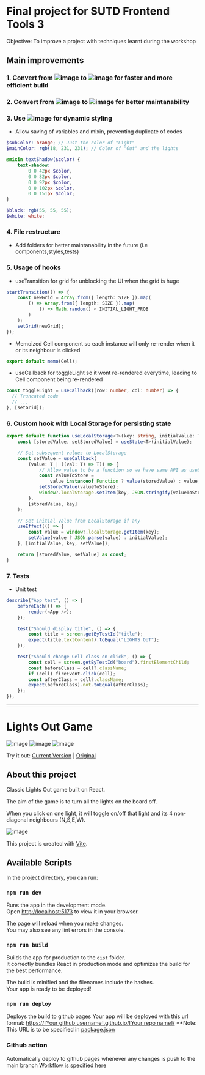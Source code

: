 # Final project for SUTD Frontend Tools 3
Objective: To improve a project with techniques learnt during the workshop

## Main improvements
### 1. Convert from ![image][Webpack badge] to ![image][Vite badge] for faster and more efficient build

[Webpack badge]: https://img.shields.io/badge/Webpack-1C78C0?style=for-the-badge&logo=webpack&logoColor=*ED5FA
[Vite badge]: https://img.shields.io/badge/Vite-6905F4?style=for-the-badge&logo=vite&logoColor=F0DB4F

### 2. Convert from ![image][JS badge] to ![image][TS badge] for better maintanability

[JS badge]: https://img.shields.io/badge/Javascript-323330?style=for-the-badge&logo=javascript&logoColor=F0DB4F
[TS badge]: https://img.shields.io/badge/Typescript-3178C6?style=for-the-badge&logo=typescript&logoColor=white

### 3. Use ![image][Sass badge] for dynamic styling
* Allow saving of variables and mixin, preventing duplicate of codes
``` scss
$subColor: orange; // Just the color of "Light"
$mainColor: rgb(18, 231, 231); // Color of "Out" and the lights

@mixin textShadow($color) {
    text-shadow:
        0 0 42px $color,
        0 0 82px $color,
        0 0 92px $color,
        0 0 102px $color,
        0 0 151px $color;
}

$black: rgb(55, 55, 55);
$white: white;
```

[Sass badge]: https://img.shields.io/badge/SASS-CC6699?style=for-the-badge&logo=sass&logoColor=white

### 4. File restructure
* Add folders for better maintanability in the future (i.e components,styles,tests)

### 5. Usage of hooks
* useTransition for grid for unblocking the UI when the grid is huge
``` typescript
startTransition(() => {
    const newGrid = Array.from({ length: SIZE }).map(
        () => Array.from({ length: SIZE }).map(
            () => Math.random() < INITIAL_LIGHT_PROB
        )
    );
    setGrid(newGrid);
});
```
* Memoized Cell component so each instance will only re-render when it or its neighbour is clicked
``` typescript
export default memo(Cell);
```
* useCallback for toggleLight so it wont re-rendered everytime, leading to Cell component being re-rendered
``` typescript
const toggleLight = useCallback((row: number, col: number) => {
  // Truncated code
  // ...
}, [setGrid]);
```

### 6. Custom hook with Local Storage for persisting state
``` typescript
export default function useLocalStorage<T>(key: string, initialValue: T) {
    const [storedValue, setStoredValue] = useState<T>(initialValue);

    // Set subsequent values to LocalStorage
    const setValue = useCallback(
        (value: T | ((val: T) => T)) => {
            // Allow value to be a function so we have same API as useState
            const valueToStore =
                value instanceof Function ? value(storedValue) : value;
            setStoredValue(valueToStore);
            window?.localStorage.setItem(key, JSON.stringify(valueToStore));
        },
        [storedValue, key]
    );

    // Set initial value from LocalStorage if any
    useEffect(() => {
        const value = window?.localStorage.getItem(key);
        setValue(value ? JSON.parse(value) : initialValue);
    }, [initialValue, key, setValue]);

    return [storedValue, setValue] as const;
}
```

### 7. Tests
* Unit test
``` typescript
describe("App test", () => {
    beforeEach(() => {
        render(<App />);
    });

    test("Should display title", () => {
        const title = screen.getByTestId("title");
        expect(title.textContent).toEqual("LIGHTS OUT");
    });

    test("Should change Cell class on click", () => {
        const cell = screen.getByTestId("board").firstElementChild;
        const beforeClass = cell?.className;
        if (cell) fireEvent.click(cell);
        const afterClass = cell?.className;
        expect(beforeClass).not.toEqual(afterClass);
    });
});
```

---

# Lights Out Game

![image](https://img.shields.io/badge/React-20232A?style=for-the-badge&logo=react&logoColor=61DAFB)
![image](https://img.shields.io/badge/Typescript-3178C6?style=for-the-badge&logo=typescript&logoColor=white)
![image](https://img.shields.io/badge/SASS-CC6699?style=for-the-badge&logo=sass&logoColor=white)

Try it out:
[Current Version](https://junhuitan2017.github.io/SUTD_FE3_project/) | [Original](https://luciatruden.github.io/lights-out/)

## About this project

Classic Lights Out game built on React.

The aim of the game is to turn all the lights on the board off.

When you click on one light, it will toggle on/off that light and its 4 non-diagonal neighbours (N,S,E,W).

![image](https://user-images.githubusercontent.com/110251375/201321115-1daa4f59-14e1-4a47-ae8a-da309aeaec34.png)


This project is created with [Vite](https://vitejs.dev).


## Available Scripts

In the project directory, you can run:

### `npm run dev`

Runs the app in the development mode.\
Open [http://localhost:5173](http://localhost:5173) to view it in your browser.

The page will reload when you make changes.\
You may also see any lint errors in the console.

### `npm run build`

Builds the app for production to the `dist` folder.\
It correctly bundles React in production mode and optimizes the build for the best performance.

The build is minified and the filenames include the hashes.\
Your app is ready to be deployed!

### `npm run deploy`

Deploys the build to github pages
Your app will be deployed with this url format: [https://[Your github username].github.io/[Your repo name]/](https://junhuitan2017.github.io/SUTD_FE3_project/)
**Note: This URL is to be specified in [package.json](./package.json)

### Github action

Automatically deploy to github pages whenever any changes is push to the main branch
[Workflow is specified here](./.github/workflows/test-and-deploy.yml)
